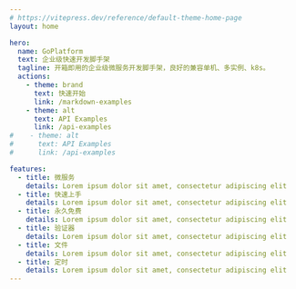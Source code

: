 ```yaml
---
# https://vitepress.dev/reference/default-theme-home-page
layout: home

hero:
  name: GoPlatform 
  text: 企业级快速开发脚手架
  tagline: 开箱即用的企业级微服务开发脚手架，良好的兼容单机、多实例、k8s。
  actions:
    - theme: brand
      text: 快速开始
      link: /markdown-examples
    - theme: alt
      text: API Examples
      link: /api-examples
#    - theme: alt
#      text: API Examples
#      link: /api-examples

features:
  - title: 微服务
    details: Lorem ipsum dolor sit amet, consectetur adipiscing elit
  - title: 快速上手
    details: Lorem ipsum dolor sit amet, consectetur adipiscing elit
  - title: 永久免费
    details: Lorem ipsum dolor sit amet, consectetur adipiscing elit
  - title: 验证器
    details: Lorem ipsum dolor sit amet, consectetur adipiscing elit
  - title: 文件
    details: Lorem ipsum dolor sit amet, consectetur adipiscing elit
  - title: 定时
    details: Lorem ipsum dolor sit amet, consectetur adipiscing elit
---
```


